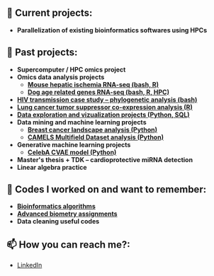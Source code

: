<h2>🚀 Current projects:</h2>
<ul>
  <li><strong>Parallelization of existing bioinformatics softwares using HPCs</strong></li>
</ul>

<h2>📂 Past projects:</h2>
<ul>
  <li><strong>Supercomputer / HPC omics project</strong></li>
  <li>
      <strong>Omics data analysis projects</strong>
      <ul>
        <li>
          <a href="https://github.com/alvirag/Omics-analysis-mouse-hepatic-IR/tree/main" target="_blank">
            <strong>Mouse hepatic ischemia RNA-seq (bash, R)</strong>
          </a>
        </li>
        <li>
          <a href="https://github.com/alvirag/Omics-analysis-dog-samples-RNA-seq" target="_blank">
            <strong>Dog age related genes RNA-seq (bash, R, HPC)</strong>
          </a>
        </li>
      </ul>
    </li>


  
  <li>
    <a href="https://github.com/alvirag/HIV-sequence-alignment-project" target="_blank">
      <strong>HIV transmission case study – phylogenetic analysis (bash) </strong>
    </a>
  </li>
  <li>
    <a href="https://github.com/alvirag/Lung-cancer-tumor-supressor-co-expression-project" target="_blank">
      <strong>Lung cancer tumor suppressor co-expression analysis (R)</strong>
    </a>
  </li>
  <li>
    <a href="https://github.com/alvirag/Data-exploration-and-vizualization" target="_blank">
      <strong>Data exploration and vizualization projects (Python, SQL)</strong>
    </a>
  </li>

  
  <li>
    <strong>Data mining and machine learning projects</strong>
    <ul>
      <li>
        <a href="https://github.com/alvirag/Breast-cancer-proteom-landscape-project" target="_blank">
          <strong>Breast cancer landscape analysis (Python)</strong>
        </a>
      </li>
      <li>
        <a href="https://github.com/alvirag/CDM-project" target="_blank">
          <strong>CAMELS Multifield Dataset analysis (Python)</strong>
        </a>
      </li>
    </ul>
  </li>

  <li>
    <strong>Generative machine learning projects</strong>
    <ul>
      <li>
        <a href="https://github.com/alvirag/celebA-CVAE-project" target="_blank">
          <strong>CelebA CVAE model (Python)</strong>
        </a>
      </li>
    </ul>
  </li>




  


  <li><strong>Master's thesis + TDK – cardioprotective miRNA detection</strong></li>
  <li><strong>Linear algebra practice</strong></li>
</ul>





<h2>🧩 Codes I worked on and want to remember:</h2>
<ul>
  <li>
    <a href="https://github.com/alvirag/Bioinformatics-algorithms/tree/main" target="_blank">
      <strong>Bioinformatics algorithms</strong>
    </a>
  </li>
  <li>
    <a href="https://github.com/alvirag/Advanced-biometry" target="_blank">
      <strong>Advanced biometry assignments</strong>
    </a>
  </li>

  <li><strong>Data cleaning useful codes</strong></li>
</ul>


<h2>📫 How you can reach me?:</h2>
<ul>
  <li><a href="https://linkedin.com/in/yourprofile" target="_blank">LinkedIn</a></li>
</ul>
<!--
**joshmadakor1/joshmadakor1** is a ✨ _special_ ✨ repository because its `README.md` (this file) appears on your GitHub profile.

Here are some ideas to get you started:

- 🔭 I’m currently working on ...
- 🌱 I’m currently learning ...
- 👯 I’m looking to collaborate on ...
- 🤔 I’m looking for help with ...
- 💬 Ask me about ...
- 📫 How to reach me: ...
- 😄 Pronouns: ...
- ⚡ Fun fact: ...
-->
